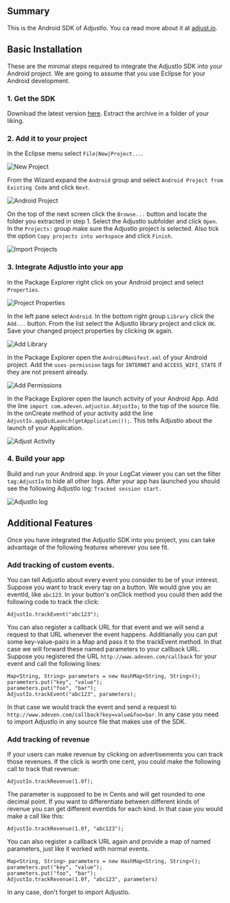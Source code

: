 ## Summary

This is the Android SDK of AdjustIo. You ca read more about it at [adjust.io][].

## Basic Installation

These are the minimal steps required to integrate the AdjustIo SDK into your Android project. We are going to assume that you use Eclipse for your Android development.

### 1. Get the SDK
Download the latest version [here][download]. Extract the archive in a folder of your liking.

### 2. Add it to your project
In the Eclipse menu select `File|New|Project...`.

![New Project][project]

From the Wizard expand the `Android` group and select `Android Project from Existing Code` and click `Next`.

![Android Project][android]

On the top of the next screen click the `Browse...` button and locate the folder you extracted in step 1. Select the AdjustIo subfolder and click `Open`. In the `Projects:` group make sure the AdjustIo project is selected. Also tick the option `Copy projects into workspace` and click `Finish`.

![Import Projects][import]

### 3. Integrate AdjustIo into your app
In the Package Explorer right click on your Android project and select `Properties`.

![Project Properties][properties]

In the left pane select `Android`. In the bottom right group `Library` click the `Add...` button. From the list select the AdjustIo library project and click `OK`. Save your changed project properties by clicking `OK` again.

![Add Library][library]

In the Package Explorer open the `AndroidManifest.xml` of your Android project. Add the `uses-permission` tags for `INTERNET` and `ACCESS_WIFI_STATE` if they are not present already.

![Add Permissions][permissions]

In the Package Explorer open the launch activity of your Android App. Add the line `import com.adeven.adjustio.AdjustIo;` to the top of the source file. In the onCreate method of your activity add the line `AdjustIo.appDidLaunch(getApplication());`. This tells AdjustIo about the launch of your Application.

![Adjust Activity][activity]

### 4. Build your app
Build and run your Android app. In your LogCat viewer you can set the filter `tag:AdjustIo` to hide all other logs. After your app has launched you should see the following AdjustIo log: `Tracked session start.`

![AdjustIo log][log]

## Additional Features

Once you have integrated the AdjustIo SDK into you project, you can take advantage of the following features wherever you see fit.

### Add tracking of custom events.
You can tell AdjustIo about every event you consider to be of your interest. Suppose you want to track every tap on a button. We would give you an eventId, like `abc123`. In your button's onClick method you could then add the following code to track the click:

    AdjustIo.trackEvent("abc123");

You can also register a callback URL for that event and we will send a request to that URL whenever the event happens. Additianally you can put some key-value-pairs in a Map and pass it to the trackEvent method. In that case we will forward these named parameters to your callback URL. Suppose you registered the URL `http://www.adeven.com/callback` for your event and call the following lines:

    Map<String, String> parameters = new HashMap<String, String>();
    parameters.put("key", "value");
    parameters.put("foo", "bar");
    AdjustIo.trackEvent("abc123", parameters);

In that case we would track the event and send a request to `http://www.adeven.com/callback?key=value&foo=bar`. In any case you need to import AdjustIo in any source file that makes use of the SDK.

### Add tracking of revenue

If your users can make revenue by clicking on advertisements you can track those revenues. If the click is worth one cent, you could make the following call to track that revenue:

    AdjustIo.trackRevenue(1.0f);

The parameter is supposed to be in Cents and will get rounded to one decimal point. If you want to differentiate between different kinds of revenue you can get different eventIds for each kind. In that case you would make a call like this:

    AdjustIo.trackRevenue(1.0f, "abc123");

You can also register a callback URL again and provide a map of named parameters, just like it worked with normal events.

    Map<String, String> parameters = new HashMap<String, String>();
    parameters.put("key", "value");
    parameters.put("foo", "bar");
    AdjustIo.trackRevenue(1.0f, "abc123", parameters)

In any case, don't forget to import AdjustIo.


[adjust.io]: http://www.adjust.io
[download]: https://github.com/adeven/adjust_android_sdk/zipball/master
[project]: https://raw.github.com/adeven/adjust_sdk/master/Resources/android/project.png
[android]: https://raw.github.com/adeven/adjust_sdk/master/Resources/android/android.png
[import]: https://raw.github.com/adeven/adjust_sdk/master/Resources/android/import.png
[properties]: https://raw.github.com/adeven/adjust_sdk/master/Resources/android/properties.png
[library]: https://raw.github.com/adeven/adjust_sdk/master/Resources/android/library.png
[permissions]: https://raw.github.com/adeven/adjust_sdk/master/Resources/android/permissions.png
[activity]: https://raw.github.com/adeven/adjust_sdk/master/Resources/android/activity.png
[log]: https://raw.github.com/adeven/adjust_sdk/master/Resources/android/log.png
